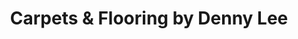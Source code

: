 ---
title: "Carpets & Flooring by Denny Lee"
url: /abingdon/carpets-and-flooring-by-denny-lee/
shop: carpet
---